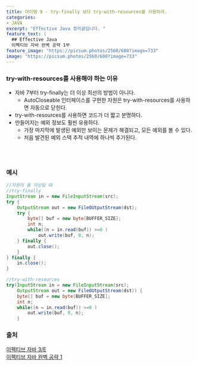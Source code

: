 ```yaml
---
title: 아이템 9 - try-finally 보다 try-with-resources를 사용하라.
categories:
- JAVA
excerpt: "Effective Java 정리글입니다. "
feature_text: |
  ## Effective Java
  이펙티브 자바 완벽 공략 1부 
feature_image: "https://picsum.photos/2560/600?image=733"
image: "https://picsum.photos/2560/600?image=733"
---
```

### try-with-resources를 사용해야 하는 이유
- 자바 7부터 try-finally는 더 이상 최선의 방법이 아니다.
	- AutoCloseable 인터페이스를 구현한 자원은 try-with-resources를 사용하면 자동으로 닫힌다.
- try-with-resources를 사용하면 코드가 더 짧고 분명하다.
- 만들어지는 예외 정보도 훨씬 유용하다.
	- 가장 마지막에 발생된 예외만 보이는 문제가 해결되고, 모든 예외를 볼 수 있다.
	- 처음 발견된 예외 스택 추적 내역에 하나씩 추가된다.
 <br/>
 <br/>  

### 예시
```java
//자원이 둘 이상일 때
//try-finally
InputStream in = new FileInputStream(src);
try {
	OutputStream out = new FileOUtputStream(dst);
	try {
		byte[] buf = new byte[BUFFER_SIZE];
		int n;
		while((n = in.read(buf)) >=0 )
			out.write(buf, 0, n);
	} finally {
		out.close();
	}
} finally {
	in.close();
}

//try-with-resources
try(InputStream in = new FileInputStream(src);
	OutputStream out = new FileOUtputStream(dst)) {
	byte[] buf = new byte[BUFFER_SIZE];
	int n;
	while((n = in.read(buf)) >=0 )
		out.write(buf, 0, n);
	}

```

### 출처
[이펙티브 자바 3/E](https://search.shopping.naver.com/book/catalog/32436239326?cat_id=50010920&frm=PBOKMOD&query=%EC%9D%B4%ED%8E%99%ED%8B%B0%EB%B8%8C+%EC%9E%90%EB%B0%94&NaPm=ct%3Dldd7alyg%7Cci%3Da1cb3421196066f92fcb5265efd66df3e1c2923a%7Ctr%3Dboknx%7Csn%3D95694%7Chk%3D5cc68c09cd18680188aa8c89c3dcd09af25d60fd) <br/>
[이펙티브 자바 완벽 공략 1](
https://www.inflearn.com/course/%EC%9D%B4%ED%8E%99%ED%8B%B0%EB%B8%8C-%EC%9E%90%EB%B0%94-1/dashboard)

